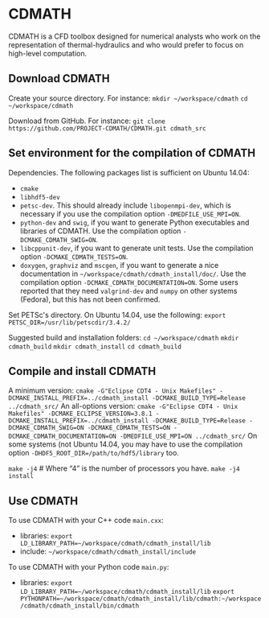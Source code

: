 CDMATH
======

CDMATH is a CFD toolbox designed for numerical analysts who work on the representation of thermal-hydraulics and who would prefer to focus on high-level computation.


Download CDMATH
---------------
Create your source directory. For instance:
`mkdir ~/workspace/cdmath`
`cd ~/workspace/cdmath`

Download from GitHub. For instance:
`git clone https://github.com/PROJECT-CDMATH/CDMATH.git cdmath_src`


Set environment for the compilation of CDMATH
---------------------------------------------
Dependencies. The following packages list is sufficient on Ubuntu 14.04:
 - `cmake`
 - `libhdf5-dev`
 - `petsc-dev`. This should already include `libopenmpi-dev`, which is necessary if you use the compilation option `-DMEDFILE_USE_MPI=ON`.
 - `python-dev` and `swig`, if you want to generate Python executables and libraries of CDMATH. Use the compilation option `-DCMAKE_CDMATH_SWIG=ON`.
 - `libcppunit-dev`, if you want to generate unit tests. Use the compilation option `-DCMAKE_CDMATH_TESTS=ON`.
 - `doxygen`, `graphviz` and `mscgen`, if you want to generate a nice documentation in `~/workspace/cdmath/cdmath_install/doc/`. Use the compilation option `-DCMAKE_CDMATH_DOCUMENTATION=ON`.
Some users reported that they need `valgrind-dev` and `numpy` on other systems (Fedora), but this has not been confirmed.

Set PETSc's directory. On Ubuntu 14.04, use the following:
`export PETSC_DIR=/usr/lib/petscdir/3.4.2/`

Suggested build and installation folders:
`cd ~/workspace/cdmath`
`mkdir cdmath_build`
`mkdir cdmath_install`
`cd cdmath_build`


Compile and install CDMATH
--------------------------
A minimum version:
`cmake -G"Eclipse CDT4 - Unix Makefiles" -DCMAKE_INSTALL_PREFIX=../cdmath_install -DCMAKE_BUILD_TYPE=Release ../cdmath_src/`
An all-options version:
`cmake -G"Eclipse CDT4 - Unix Makefiles" -DCMAKE_ECLIPSE_VERSION=3.8.1 -DCMAKE_INSTALL_PREFIX=../cdmath_install -DCMAKE_BUILD_TYPE=Release -DCMAKE_CDMATH_SWIG=ON -DCMAKE_CDMATH_TESTS=ON -DCMAKE_CDMATH_DOCUMENTATION=ON -DMEDFILE_USE_MPI=ON ../cdmath_src/`
On some systems (not Ubuntu 14.04, you may have to use the compilation option `-DHDF5_ROOT_DIR=/path/to/hdf5/library` too.

`make -j4` # Where “4” is the number of processors you have.
`make -j4 install`


Use CDMATH
----------
To use CDMATH with your C++ code `main.cxx`:
 * libraries: `export LD_LIBRARY_PATH=~/workspace/cdmath/cdmath_install/lib`
 * include: `~/workspace/cdmath/cdmath_install/include`

To use CDMATH with your Python code `main.py`:
 * libraries: `export LD_LIBRARY_PATH=~/workspace/cdmath/cdmath_install/lib`
               `export PYTHONPATH=~/workspace/cdmath/cdmath_install/lib/cdmath:~/workspace/cdmath/cdmath_install/bin/cdmath`


